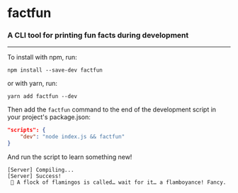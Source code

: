# factfun
### A CLI tool for printing fun facts during development

---

To install with npm, run: 
```node
npm install --save-dev factfun
```
or with yarn, run:
```node
yarn add factfun --dev
```
Then add the `factfun` command to the end of the development script in your project's package.json:
```json
"scripts": {
    "dev": "node index.js && factfun"
}
```
And run the script to learn something new!
```terminal
[Server] Compiling...
[Server] Success!
 🤯 A flock of flamingos is called… wait for it… a flamboyance! Fancy.
```
